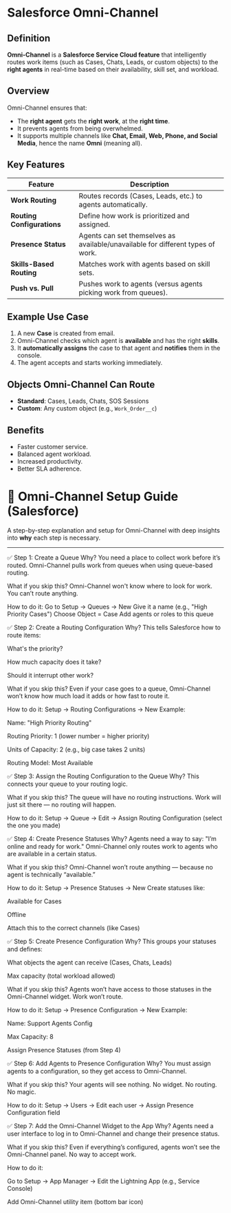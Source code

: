 # Salesforce Omni-Channel

## Definition

**Omni-Channel** is a **Salesforce Service Cloud feature** that intelligently routes work items (such as Cases, Chats, Leads, or custom objects) to the **right agents** in real-time based on their availability, skill set, and workload.

## Overview

Omni-Channel ensures that:
- The **right agent** gets the **right work**, at the **right time**.
- It prevents agents from being overwhelmed.
- It supports multiple channels like **Chat, Email, Web, Phone, and Social Media**, hence the name **Omni** (meaning all).

## Key Features

| Feature              | Description                                              |
|----------------------|----------------------------------------------------------|
| **Work Routing**     | Routes records (Cases, Leads, etc.) to agents automatically. |
| **Routing Configurations** | Define how work is prioritized and assigned.             |
| **Presence Status**   | Agents can set themselves as available/unavailable for different types of work. |
| **Skills-Based Routing** | Matches work with agents based on skill sets.             |
| **Push vs. Pull**    | Pushes work to agents (versus agents picking work from queues). |

## Example Use Case

1. A new **Case** is created from email.
2. Omni-Channel checks which agent is **available** and has the right **skills**.
3. It **automatically assigns** the case to that agent and **notifies** them in the console.
4. The agent accepts and starts working immediately.

## Objects Omni-Channel Can Route

- **Standard**: Cases, Leads, Chats, SOS Sessions
- **Custom**: Any custom object (e.g., `Work_Order__c`)

## Benefits

- Faster customer service.
- Balanced agent workload.
- Increased productivity.
- Better SLA adherence.



# 🎯 Omni-Channel Setup Guide (Salesforce)

A step-by-step explanation and setup for Omni-Channel with deep insights into **why** each step is necessary.

---

✅ Step 1: Create a Queue
Why?
You need a place to collect work before it’s routed. Omni-Channel pulls work from queues when using queue-based routing.

What if you skip this?
Omni-Channel won't know where to look for work. You can’t route anything.

How to do it:
Go to Setup → Queues → New
Give it a name (e.g., "High Priority Cases")
Choose Object = Case
Add agents or roles to this queue

✅ Step 2: Create a Routing Configuration
Why?
This tells Salesforce how to route items:

What's the priority?

How much capacity does it take?

Should it interrupt other work?

What if you skip this?
Even if your case goes to a queue, Omni-Channel won’t know how much load it adds or how fast to route it.

How to do it:
Setup → Routing Configurations → New
Example:

Name: "High Priority Routing"

Routing Priority: 1 (lower number = higher priority)

Units of Capacity: 2 (e.g., big case takes 2 units)

Routing Model: Most Available

✅ Step 3: Assign the Routing Configuration to the Queue
Why?
This connects your queue to your routing logic.

What if you skip this?
The queue will have no routing instructions. Work will just sit there — no routing will happen.

How to do it:
Setup → Queue → Edit → Assign Routing Configuration (select the one you made)

✅ Step 4: Create Presence Statuses
Why?
Agents need a way to say:
"I’m online and ready for work."
Omni-Channel only routes work to agents who are available in a certain status.

What if you skip this?
Omni-Channel won’t route anything — because no agent is technically “available.”

How to do it:
Setup → Presence Statuses → New
Create statuses like:

Available for Cases

Offline

Attach this to the correct channels (like Cases)

✅ Step 5: Create Presence Configuration
Why?
This groups your statuses and defines:

What objects the agent can receive (Cases, Chats, Leads)

Max capacity (total workload allowed)

What if you skip this?
Agents won’t have access to those statuses in the Omni-Channel widget. Work won’t route.

How to do it:
Setup → Presence Configuration → New
Example:

Name: Support Agents Config

Max Capacity: 8

Assign Presence Statuses (from Step 4)

✅ Step 6: Add Agents to Presence Configuration
Why?
You must assign agents to a configuration, so they get access to Omni-Channel.

What if you skip this?
Your agents will see nothing. No widget. No routing. No magic.

How to do it:
Setup → Users → Edit each user → Assign Presence Configuration field

✅ Step 7: Add the Omni-Channel Widget to the App
Why?
Agents need a user interface to log in to Omni-Channel and change their presence status.

What if you skip this?
Even if everything’s configured, agents won’t see the Omni-Channel panel. No way to accept work.

How to do it:

Go to Setup → App Manager → Edit the Lightning App (e.g., Service Console)

Add Omni-Channel utility item (bottom bar icon)
